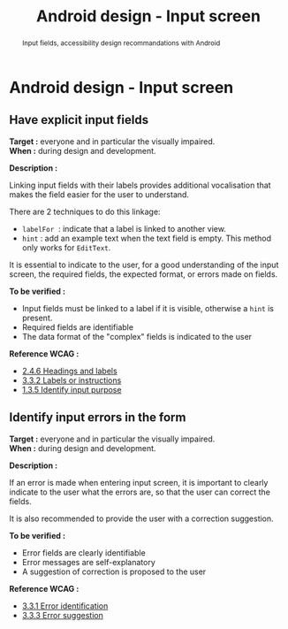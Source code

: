 ﻿---
title: "Android design - Input screen"
abstract: "Input fields, accessibility design recommandations with Android"
---

# Android design - Input screen

## Have explicit input fields

**Target&nbsp;:** everyone and in particular the visually impaired.  
**When&nbsp;:** during design and development.

**Description&nbsp;:**

Linking input fields with their labels provides additional vocalisation that makes the field easier for the user to understand.
  
There are 2 techniques to do this linkage:
 - `labelFor` &nbsp;: indicate that a label is linked to another view.  
 - `hint`&nbsp;: add an example text when the text field is empty. This method only works for `EditText`.

It is essential to indicate to the user, for a good understanding of the input screen, the required fields, the expected format, or errors made on fields.

**To be verified&nbsp;:**

- Input fields must be linked to a label if it is visible, otherwise a `hint` is present.
- Required fields are identifiable
- The data format of the "complex" fields is indicated to the user


**Reference <abbr>WCAG</abbr>&nbsp;:**  
- <a lang="en" href="https://www.w3.org/TR/WCAG22/#headings-and-labels">2.4.6 Headings and labels</a>
- <a lang="en" href="https://www.w3.org/TR/WCAG22/#labels-or-instructions">3.3.2 Labels or instructions</a>
- <a lang="en" href="https://www.w3.org/TR/WCAG22/#identify-input-purpose">1.3.5 Identify input purpose</a>


## Identify input errors in the form

**Target&nbsp;:** everyone and in particular the visually impaired.  
**When&nbsp;:** during design and development.

**Description&nbsp;:**

If an error is made when entering input screen, it is important to clearly indicate to the user what the errors are, so that the user can correct the fields.

It is also recommended to provide the user with a correction suggestion.

**To be verified&nbsp;:**

- Error fields are clearly identifiable
- Error messages are self-explanatory
- A suggestion of correction is proposed to the user


**Reference <abbr>WCAG</abbr>&nbsp;:**  
- <a lang="en" href="https://www.w3.org/TR/WCAG22/#error-identification">3.3.1 Error identification</a>
- <a lang="en" href="https://www.w3.org/TR/WCAG22/#error-suggestion">3.3.3 Error suggestion</a>

